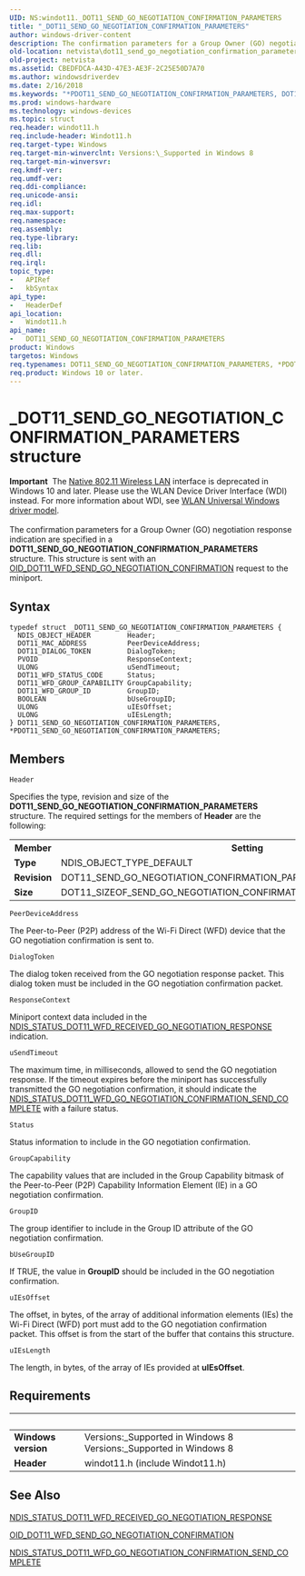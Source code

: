 ```yaml
---
UID: NS:windot11._DOT11_SEND_GO_NEGOTIATION_CONFIRMATION_PARAMETERS
title: "_DOT11_SEND_GO_NEGOTIATION_CONFIRMATION_PARAMETERS"
author: windows-driver-content
description: The confirmation parameters for a Group Owner (GO) negotiation response indication are specified in a DOT11_SEND_GO_NEGOTIATION_CONFIRMATION_PARAMETERS structure.
old-location: netvista\dot11_send_go_negotiation_confirmation_parameters.htm
old-project: netvista
ms.assetid: CBEDFDCA-A43D-47E3-AE3F-2C25E50D7A70
ms.author: windowsdriverdev
ms.date: 2/16/2018
ms.keywords: "*PDOT11_SEND_GO_NEGOTIATION_CONFIRMATION_PARAMETERS, DOT11_SEND_GO_NEGOTIATION_CONFIRMATION_PARAMETERS, DOT11_SEND_GO_NEGOTIATION_CONFIRMATION_PARAMETERS structure [Network Drivers Starting with Windows Vista], PDOT11_SEND_GO_NEGOTIATION_CONFIRMATION_PARAMETERS, PDOT11_SEND_GO_NEGOTIATION_CONFIRMATION_PARAMETERS structure pointer [Network Drivers Starting with Windows Vista], _DOT11_SEND_GO_NEGOTIATION_CONFIRMATION_PARAMETERS, netvista.dot11_send_go_negotiation_confirmation_parameters, windot11/DOT11_SEND_GO_NEGOTIATION_CONFIRMATION_PARAMETERS, windot11/PDOT11_SEND_GO_NEGOTIATION_CONFIRMATION_PARAMETERS"
ms.prod: windows-hardware
ms.technology: windows-devices
ms.topic: struct
req.header: windot11.h
req.include-header: Windot11.h
req.target-type: Windows
req.target-min-winverclnt: Versions:\_Supported in Windows 8
req.target-min-winversvr: 
req.kmdf-ver: 
req.umdf-ver: 
req.ddi-compliance: 
req.unicode-ansi: 
req.idl: 
req.max-support: 
req.namespace: 
req.assembly: 
req.type-library: 
req.lib: 
req.dll: 
req.irql: 
topic_type:
-	APIRef
-	kbSyntax
api_type:
-	HeaderDef
api_location:
-	Windot11.h
api_name:
-	DOT11_SEND_GO_NEGOTIATION_CONFIRMATION_PARAMETERS
product: Windows
targetos: Windows
req.typenames: DOT11_SEND_GO_NEGOTIATION_CONFIRMATION_PARAMETERS, *PDOT11_SEND_GO_NEGOTIATION_CONFIRMATION_PARAMETERS
req.product: Windows 10 or later.
---
```


# _DOT11_SEND_GO_NEGOTIATION_CONFIRMATION_PARAMETERS structure
<div class="alert"><b>Important</b>  The <a href="https://msdn.microsoft.com/library/windows/hardware/ff560689">Native 802.11 Wireless LAN</a> interface is deprecated in Windows 10 and later. Please use the WLAN Device Driver Interface (WDI) instead. For more information about WDI, see <a href="https://msdn.microsoft.com/6EF92E34-7BC9-465E-B05D-2BCB29165A18">WLAN Universal Windows driver model</a>.</div><div> </div>The confirmation parameters for a Group Owner (GO) negotiation response indication are specified in a <b>DOT11_SEND_GO_NEGOTIATION_CONFIRMATION_PARAMETERS</b> structure. This structure is sent with an <a href="https://msdn.microsoft.com/library/windows/hardware/hh451803">OID_DOT11_WFD_SEND_GO_NEGOTIATION_CONFIRMATION</a> request to the miniport.

## Syntax
````
typedef struct _DOT11_SEND_GO_NEGOTIATION_CONFIRMATION_PARAMETERS {
  NDIS_OBJECT_HEADER         Header;
  DOT11_MAC_ADDRESS          PeerDeviceAddress;
  DOT11_DIALOG_TOKEN         DialogToken;
  PVOID                      ResponseContext;
  ULONG                      uSendTimeout;
  DOT11_WFD_STATUS_CODE      Status;
  DOT11_WFD_GROUP_CAPABILITY GroupCapability;
  DOT11_WFD_GROUP_ID         GroupID;
  BOOLEAN                    bUseGroupID;
  ULONG                      uIEsOffset;
  ULONG                      uIEsLength;
} DOT11_SEND_GO_NEGOTIATION_CONFIRMATION_PARAMETERS, *PDOT11_SEND_GO_NEGOTIATION_CONFIRMATION_PARAMETERS;
````

## Members


`Header`

Specifies the type, revision and size of the <b>DOT11_SEND_GO_NEGOTIATION_CONFIRMATION_PARAMETERS</b> structure. The required settings for the members of <b>Header</b> are the following:

<table>
<tr>
<th>Member</th>
<th>Setting</th>
</tr>
<tr>
<td><b>Type</b></td>
<td>NDIS_OBJECT_TYPE_DEFAULT</td>
</tr>
<tr>
<td><b>Revision</b></td>
<td>DOT11_SEND_GO_NEGOTIATION_CONFIRMATION_PARAMETERS_REVISION_1</td>
</tr>
<tr>
<td><b>Size</b></td>
<td>DOT11_SIZEOF_SEND_GO_NEGOTIATION_CONFIRMATION_PARAMETERS_REVISION_1</td>
</tr>
</table>

`PeerDeviceAddress`

The Peer-to-Peer (P2P) address of the Wi-Fi Direct (WFD) device that the GO negotiation confirmation is sent to.

`DialogToken`

The dialog token received from the GO negotiation response packet. This dialog token must be included in  the GO negotiation confirmation  packet.

`ResponseContext`

Miniport context data included in the <a href="https://msdn.microsoft.com/library/windows/hardware/hh439791">NDIS_STATUS_DOT11_WFD_RECEIVED_GO_NEGOTIATION_RESPONSE</a> indication.

`uSendTimeout`

The maximum time, in milliseconds, allowed to send the GO negotiation response. If the timeout expires before the miniport has successfully transmitted the GO negotiation confirmation, it should indicate the <a href="https://msdn.microsoft.com/library/windows/hardware/hh451706">NDIS_STATUS_DOT11_WFD_GO_NEGOTIATION_CONFIRMATION_SEND_COMPLETE</a> with a failure status.

`Status`

Status information to include in the GO  negotiation confirmation.

`GroupCapability`

The capability values that are included in the Group Capability bitmask of the Peer-to-Peer (P2P) Capability Information Element (IE) in  a GO negotiation confirmation.

`GroupID`

The group identifier to include in the Group ID attribute of the GO negotiation confirmation.

`bUseGroupID`

If TRUE, the value in <b>GroupID</b> should be included in the GO negotiation confirmation.

`uIEsOffset`

The offset, in bytes,  of the array of additional information elements (IEs) the Wi-Fi Direct (WFD) port must add to the GO negotiation confirmation packet. This offset is from the start of the buffer that contains this structure.

`uIEsLength`

The length, in bytes, of the array of IEs provided at <b>uIEsOffset</b>.


## Requirements
| &nbsp; | &nbsp; |
| ---- |:---- |
| **Windows version** | Versions:\_Supported in Windows 8 Versions:\_Supported in Windows 8 |
| **Header** | windot11.h (include Windot11.h) |

## See Also

<a href="https://msdn.microsoft.com/library/windows/hardware/hh439791">NDIS_STATUS_DOT11_WFD_RECEIVED_GO_NEGOTIATION_RESPONSE</a>



<a href="https://msdn.microsoft.com/library/windows/hardware/hh451803">OID_DOT11_WFD_SEND_GO_NEGOTIATION_CONFIRMATION</a>



<a href="https://msdn.microsoft.com/library/windows/hardware/hh451706">NDIS_STATUS_DOT11_WFD_GO_NEGOTIATION_CONFIRMATION_SEND_COMPLETE</a>